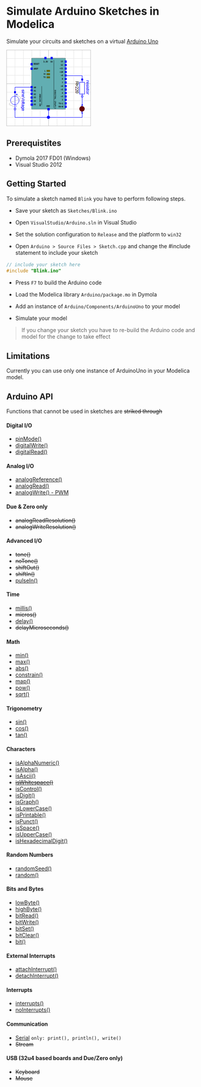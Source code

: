 # Simulate Arduino Sketches in Modelica

Simulate your circuits and sketches on a virtual [Arduino Uno](https://www.arduino.cc/en/Main/ArduinoBoardUno)

![alt text](Arduino/Button_Model3.png)


## Prerequistites

- Dymola 2017 FD01 (Windows)
- Visual Studio 2012

## Getting Started

To simulate a sketch named `Blink` you have to perform following steps.

- Save your sketch as `Sketches/Blink.ino`

- Open `VisualStudio/Arduino.sln` in Visual Studio

- Set the solution configuration to `Release` and the platform to `win32`

- Open `Arduino > Source Files > Sketch.cpp` and change the #include statement
to include your sketch

```C
// include your sketch here
#include "Blink.ino"
```

- Press `F7` to build the Arduino code

- Load the Modelica library `Arduino/package.mo` in Dymola

- Add an instance of `Arduino/Components/ArduinoUno` to your model

- Simulate your model

> If you change your sketch you have to re-build the Arduino code and model
> for the change to take effect

## Limitations

Currently you can use only one instance of ArduinoUno in your Modelica model.

## Arduino API

Functions that cannot be used in sketches are ~~striked through~~

#### Digital I/O

- [pinMode()](https://www.arduino.cc/en/Reference/PinMode)
- [digitalWrite()](https://www.arduino.cc/en/Reference/DigitalWrite)
- [digitalRead()](https://www.arduino.cc/en/Reference/DigitalRead)

#### Analog I/O

- [analogReference()](https://www.arduino.cc/en/Reference/AnalogReference)
- [analogRead()](https://www.arduino.cc/en/Reference/AnalogRead)
- [analogWrite() - PWM](https://www.arduino.cc/en/Reference/AnalogWrite)

#### Due & Zero only

- ~~analogReadResolution()~~
- ~~analogWriteResolution()~~

#### Advanced I/O

- ~~tone()~~
- ~~noTone()~~
- ~~shiftOut()~~
- ~~shiftIn()~~
- [pulseIn()](https://www.arduino.cc/en/Reference/PulseIn)

#### Time

- [millis()](https://www.arduino.cc/en/Reference/Millis)
- ~~micros()~~
- [delay()](https://www.arduino.cc/en/Reference/Delay)
- ~~delayMicroseconds()~~

#### Math

- [min()](https://www.arduino.cc/en/Reference/Min)
- [max()](https://www.arduino.cc/en/Reference/Max)
- [abs()](https://www.arduino.cc/en/Reference/Abs)
- [constrain()](https://www.arduino.cc/en/Reference/Constrain)
- [map()](https://www.arduino.cc/en/Reference/Map)
- [pow()](https://www.arduino.cc/en/Reference/Pow)
- [sqrt()](https://www.arduino.cc/en/Reference/Sqrt)

#### Trigonometry

- [sin()](https://www.arduino.cc/en/Reference/Sin)
- [cos()](https://www.arduino.cc/en/Reference/Cos)
- [tan()](https://www.arduino.cc/en/Reference/Tan)

#### Characters

- [isAlphaNumeric()](https://www.arduino.cc/en/Reference/IsAlphaNumeric)
- [isAlpha()](https://www.arduino.cc/en/Reference/IsAlpha)
- [isAscii()](https://www.arduino.cc/en/Reference/IsAscii)
- ~~[isWhitespace()](https://www.arduino.cc/en/Reference/IsWhitespace)~~
- [isControl()](https://www.arduino.cc/en/Reference/IsControl)
- [isDigit()](https://www.arduino.cc/en/Reference/IsDigit)
- [isGraph()](https://www.arduino.cc/en/Reference/IsGraph)
- [isLowerCase()](https://www.arduino.cc/en/Reference/IsLowerCase)
- [isPrintable()](https://www.arduino.cc/en/Reference/IsPrintable)
- [isPunct()](https://www.arduino.cc/en/Reference/IsPunct)
- [isSpace()](https://www.arduino.cc/en/Reference/IsSpace)
- [isUpperCase()](https://www.arduino.cc/en/Reference/IsUpperCase)
- [isHexadecimalDigit()](https://www.arduino.cc/en/Reference/IsHexadecimalDigit)

#### Random Numbers

- [randomSeed()](https://www.arduino.cc/en/Reference/RandomSeed)
- [random()](https://www.arduino.cc/en/Reference/Random)

#### Bits and Bytes

- [lowByte()](https://www.arduino.cc/en/Reference/LowByte)
- [highByte()](https://www.arduino.cc/en/Reference/HighByte)
- [bitRead()](https://www.arduino.cc/en/Reference/BitRead)
- [bitWrite()](https://www.arduino.cc/en/Reference/BitWrite)
- [bitSet()](https://www.arduino.cc/en/Reference/BitSet)
- [bitClear()](https://www.arduino.cc/en/Reference/BitClear)
- [bit()](https://www.arduino.cc/en/Reference/Bit)

#### External Interrupts

- [attachInterrupt()](https://www.arduino.cc/en/Reference/AttachInterrupt)
- [detachInterrupt()](https://www.arduino.cc/en/Reference/DetachInterrupt)

#### Interrupts

- [interrupts()](https://www.arduino.cc/en/Reference/Interrupts)
- [noInterrupts()](https://www.arduino.cc/en/Reference/NoInterrupts)

#### Communication

- [Serial](https://www.arduino.cc/en/Reference/Serial) `only: print(), println(), write()`
- ~~Stream~~

#### USB (32u4 based boards and Due/Zero only)

- ~~Keyboard~~
- ~~Mouse~~
